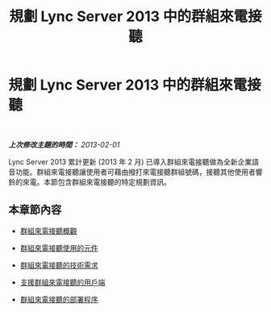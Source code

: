 ﻿---
title: 規劃 Lync Server 2013 中的群組來電接聽
TOCTitle: 規劃 Lync Server 2013 中的群組來電接聽
ms:assetid: 6d306466-778f-4c6a-9b6a-35dcd0d1811e
ms:mtpsurl: https://technet.microsoft.com/zh-tw/library/JJ945636(v=OCS.15)
ms:contentKeyID: 52056127
ms.date: 08/10/2015
mtps_version: v=OCS.15
ms.translationtype: HT
---

# 規劃 Lync Server 2013 中的群組來電接聽

 

_**上次修改主題的時間：** 2013-02-01_

Lync Server 2013 累計更新 (2013 年 2 月) 已導入群組來電接聽做為全新企業語音功能。群組來電接聽讓使用者可藉由撥打來電接聽群組號碼，接聽其他使用者響鈴的來電。本節包含群組來電接聽的特定規劃資訊。

## 本章節內容

  - [群組來電接聽概觀](lync-server-2013-overview-of-group-call-pickup.md)

  - [群組來電接聽使用的元件](lync-server-2013-components-used-by-group-call-pickup.md)

  - [群組來電接聽的技術需求](lync-server-2013-technical-requirements-for-group-call-pickup.md)

  - [支援群組來電接聽的用戶端](lync-server-2013-clients-supported-for-group-call-pickup.md)

  - [群組來電接聽的部署程序](lync-server-2013-deployment-process-for-group-call-pickup.md)

